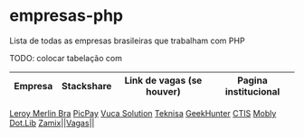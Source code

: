 # empresas-php
Lista de todas as empresas brasileiras que trabalham com PHP

TODO: colocar tabelação com 

Empresa | Stackshare | Link de vagas (se houver) | Pagina institucional
:-: | :-: | :-: | :-:
[Leroy Merlin Bra](https://github.com/leroy-merlin-br/)
[PicPay](https://github.com/picpay)
[Vuca Solution](https://vucasolution.com.br/)
[Teknisa](https://www.teknisa.com/)
[GeekHunter](https://geekhunter.com.br/)
[CTIS](https://ctis.com.br/)
[Mobly](https://mobly.com.br/)
[Dot.Lib](https://github.com/dotlib)
[Zamix](https://zamix.com.br)||[Vagas](https://zamix.solides.jobs/)||
